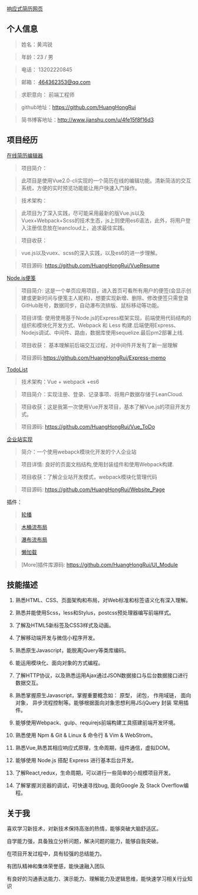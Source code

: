 ﻿[响应式简历网页](https://huanghongrui.github.io/Raine_Resume/Resume/)

## 个人信息
> 姓名：黄鸿锐

> 年龄：23 / 男

> 电话： 13202220845

> 邮箱： 464362353@qq.com

> 求职意向： 前端工程师

> github地址：https://github.com/HuangHongRui

> 简书博客地址：http://www.jianshu.com/u/4fe15f8f16d3

## 项目经历
[在线简历编辑器](https://huanghongrui.github.io/VueResume/dist/#/)

> 项目简介：

> 此项目是使用Vue2.0-cli实现的一个简历在线的编辑功能。清新简洁的交互系统，方便的实时预览功能能让用户快速入门操作。

> 技术架构：

> 此项目为了深入实践，尽可能采用最新的版Vue.js以及Vuex+Webpack+Scss的技术生态，js上则使用es6语法，此外，将用户登入注册信息放在leancloud上，追求最佳实践。

> 项目收获：

> vue.js以及vuex、scss的深入实践，以及es6的进一步理解。

> 项目源码: 
>https://github.com/HuangHongRui/VueResume

[Node.js便笺](http://memo.luckyman.xyz)

> 项目简介: 
这是一个单页应用项目，进入首页可看所有用户的便签(会显示创建或更新时间与便笺主人昵称)，想要实现新增、删除、修改便签只需登录GitHub账号，数据同步，自动瀑布流排版、鼠标移动等功能。

> 项目详情: 
使用使用基于Node.js的Express框架实现，前端使用代码结构的组织和模块化开发方式、Webpack 和 Less 构建.后端使用Express、Nodejs调试、中间件、路由，数据库使用sequelize.最后pm2部署上线.

> 项目收获：
基本理解前后端交互过程，对中间件开发有了新一层理解

> 项目源码:https://github.com/HuangHongRui/Express-memo

[TodoList](https://huanghongrui.github.io/Vue_ToDo/LeanCloud/page.html)

> 技术架构：Vue + webpack +es6

> 项目简介：实现注册、登录、记录事项、将用户数据存储于LeanCloud.

> 项目收获：这是我第一次使用Vue开发项目，基本了解Vue.js的项目开发方式。

> 项目源码: https://github.com/HuangHongRui/Vue_ToDo

[企业站实现](https://huanghongrui.github.io/Website_Page/bin/)

> 简介：一个使用webapck模块化开发的个人企业站

> 项目详情: 良好的页面文档结构,使用封装组件和使用Webpack构建.

> 项目收获：了解企业站开发模式，webpack模块化管理代码

> 项目源码: https://github.com/HuangHongRui/Website_Page

插件：

> [轮播](https://huanghongrui.github.io/UI_Module/Carousel%20%7C%20%E5%B7%A6%E5%8F%B3%E8%BD%AE%E6%92%AD/index.html)


>  [木桶流布局](https://huanghongrui.github.io/UI_Module/Wooden%20%7C%20%E6%9C%A8%E6%A1%B6%E6%B5%81/index.html)

>  [瀑布流布局](https://huanghongrui.github.io/SomeDemo/Cascade%20%7C%20%E7%80%91%E5%B8%83%E6%B5%81/index.html) 

>  [懒加载](https://huanghongrui.github.io/UI_Module/Expose%20%7C%20%E6%9B%9D%E5%85%89/index.html)

> [More]插件库源码: https://github.com/HuangHongRui/UI_Module

## 技能描述

1. 熟悉HTML、CSS、页面架构和布局，对Web标准和标签语义化有深入理解。

2. 熟悉并能使用Scss，less和Stylus，postcss预处理器编写前端样式。

3. 了解及HTML5新标签及CSS3样式及动画。

4. 了解移动端开发与微信小程序开发。

5. 熟悉原生Javascript，能脱离jQuery等类库编码。

6. 能运用模块化、面向对象的方式编程。

7. 了解HTTP协议，以及熟悉运用Ajax通过JSON数据接口与后台数据接口进行数据交互。

8. 熟悉掌握原生Javascript，掌握重要概念如： 原型， 闭包， 作用域链， 面向对象， 异步流程控制等。能够根据面向对象思想利用JS/jQuery 封装 常用插件。

9. 能够使用Webpack、gulp、requirejs前端构建工具搭建前端开发环境。

10. 熟悉使用 Npm & Git & Linux & 命令行 & Vim & WebStrom。

11. 熟悉Vue,熟悉其相应响应式原理，生命周期，组件通信，虚拟DOM。

12. 能够使用 Node.js 搭配 Express 进行基本后台开发。

13. 了解React,redux，生命周期，可以进行一些简单的小规模项目开发。

14. 了解掌握浏览器的调试，可快速寻找bug, 面向Google 及 Stack Overflow编程。

## 关于我
喜欢学习新技术，对新技术保持高涨的热情，能够突破大脑舒适区。

自学能力强，具备独立分析问题，解决问题的能力，能够自我突破。

在项目开发过程中，具有较强的总结能力。

有团队精神和集体荣誉感，能快速融入团队

有良好的沟通表达能力、演示能力、理解能力及逻辑思维，能快速学习相关行业知识